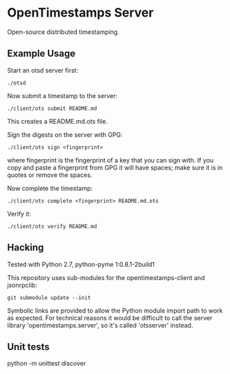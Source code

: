 OpenTimestamps Server
=====================

Open-source distributed timestamping.

Example Usage
-------------

Start an otsd server first:

    ./otsd

Now submit a timestamp to the server:

    ./client/ots submit README.md

This creates a README.md.ots file.

Sign the digests on the server with GPG:

    ./client/ots sign <fingerprint>

where fingerprint is the fingerprint of a key that you can sign with. If you
copy and paste a fingerprint from GPG it will have spaces; make sure it is in
quotes or remove the spaces.

Now complete the timestamp:

    ./client/ots complete <fingerprint> README.md.ots

Verify it:

    ./client/ots verify README.md

Hacking
-------

Tested with Python 2.7, python-pyme 1:0.8.1-2build1

This repository uses sub-modules for the opentimestamps-client and jsonrpclib:

    git submodule update --init

Symbolic links are provided to allow the Python module import path to work as
expected.  For technical reasons it would be difficult to call the server
library 'opentimestamps.server', so it's called 'otsserver' instead.


Unit tests
----------

python -m unittest discover
